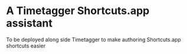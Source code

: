 # A Timetagger Shortcuts.app assistant
To be deployed along side Timetagger to make authoring Shortcuts.app shortcuts easier
